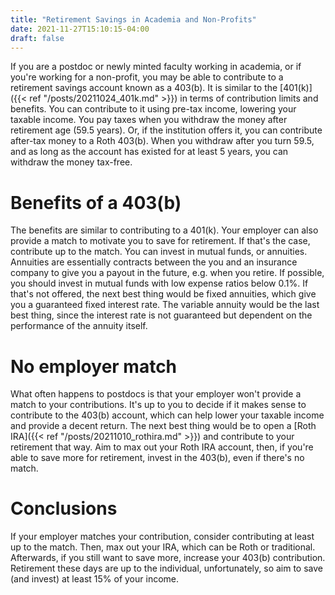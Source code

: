 ```yaml
---
title: "Retirement Savings in Academia and Non-Profits"
date: 2021-11-27T15:10:15-04:00
draft: false
---
```


If you are a postdoc or newly minted faculty working in academia, or if you're working for a non-profit, you may be able to contribute to a retirement savings account known as a 403(b). It is similar to the [401(k)]({{< ref "/posts/20211024_401k.md" >}}) in terms of contribution limits and benefits. You can contribute to it using pre-tax income, lowering your taxable income. You pay taxes when you withdraw the money after retirement age (59.5 years). Or, if the institution offers it, you can contribute after-tax money to a Roth 403(b). When you withdraw after you turn 59.5, and as long as the account has existed for at least 5 years, you can withdraw the money tax-free. 

# Benefits of a 403(b)

The benefits are similar to contributing to a 401(k). Your employer can also provide a match to motivate you to save for retirement. If that's the case, contribute up to the match. You can invest in mutual funds, or annuities. Annuities are essentially contracts between the you and an insurance company to give you a payout in the future, e.g. when you retire. If possible, you should invest in mutual funds with low expense ratios below 0.1%. If that's not offered, the next best thing would be fixed annuities, which give you a guaranteed fixed interest rate. The variable annuity would be the last best thing, since the interest rate is not guaranteed but dependent on the performance of the annuity itself. 

# No employer match
What often happens to postdocs is that your employer won't provide a match to your contributions. It's up to you to decide if it makes sense to contribute to the 403(b) account, which can help lower your taxable income and provide a decent return. The next best thing would be to open a [Roth IRA]({{< ref "/posts/20211010_rothira.md" >}}) and contribute to your retirement that way. Aim to max out your Roth IRA account, then, if you're able to save more for retirement, invest in the 403(b), even if there's no match. 

# Conclusions
If your employer matches your contribution, consider contributing at least up to the match. Then, max out your IRA, which can be Roth or traditional. Afterwards, if you still want to save more, increase your 403(b) contribution. Retirement these days are up to the individual, unfortunately, so aim to save (and invest) at least 15% of your income.

